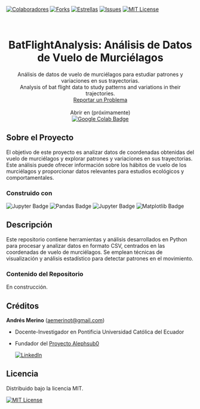 <!-- Encabezado -->
[![Colaboradores][contributors-shield]][contributors-url]
[![Forks][forks-shield]][forks-url]
[![Estrellas][stars-shield]][stars-url]
[![Issues][issues-shield]][issues-url]
[![MIT License][license-shield]][license-url]

<!-- Título -->
<br />
<div align="center">

<h1 align="center">BatFlightAnalysis: Análisis de Datos de Vuelo de Murciélagos</h1>
  <p align="center">
    Análisis de datos de vuelo de murciélagos para estudiar patrones y variaciones en sus trayectorias.
    <br />
    Analysis of bat flight data to study patterns and variations in their trajectories.
    <br />
    <a href="https://github.com/andres-merino/Aprendizaje-por-refuerzo---lunar-lander/issues">Reportar un Problema</a>
    <br />
    <br />
    Abrir en (próximamente)
    <br />
    <a href="">
    <img src="https://img.shields.io/badge/Google%20Colab-F9AB00?logo=googlecolab&logoColor=fff&style=for-the-badge" alt="Google Colab Badge">
    </a>
  </p>
</div>


<!-- Cuerpo -->
## Sobre el Proyecto

El objetivo de este proyecto es analizar datos de coordenadas obtenidas del vuelo de murciélagos y explorar patrones y variaciones en sus trayectorias. Este análisis puede ofrecer información sobre los hábitos de vuelo de los murciélagos y proporcionar datos relevantes para estudios ecológicos y comportamentales.

### Construido con

![Jupyter Badge](https://img.shields.io/badge/Jupyter-F37626?logo=jupyter&logoColor=fff&style=for-the-badge) ![Pandas Badge](https://img.shields.io/badge/Pandas-150458?logo=pandas&logoColor=fff&style=for-the-badge) ![Jupyter Badge](https://img.shields.io/badge/Jupyter-F37626?logo=jupyter&logoColor=fff&style=for-the-badge) ![Matplotlib Badge](https://img.shields.io/badge/Matplotlib-009978?logo=matplotlib&logoColor=fff&style=for-the-badge)

## Descripción

Este repositorio contiene herramientas y análisis desarrollados en Python para procesar y analizar datos en formato CSV, centrados en las coordenadas de vuelo de murciélagos. Se emplean técnicas de visualización y análisis estadístico para detectar patrones en el movimiento.

### Contenido del Repositorio

En construcción.
 
 
## Créditos

**Andrés Merino** (aemerinot@gmail.com) 

- Docente-Investigador en Pontificia Universidad Católica del Ecuador
- Fundador del [Proyecto Alephsub0](https://www.alephsub0.org/about/)
  
  [![LinkedIn][linkedin-shield]][linkedin-url-aemt]

## Licencia

Distribuido bajo la licencia MIT. 

[![MIT License][license-shield]][license-url]




<!-- MARKDOWN LINKS & IMAGES -->
[contributors-shield]: https://img.shields.io/github/contributors/andres-merino/BatFlightAnalysis.svg?style=for-the-badge
[contributors-url]: https://github.com/andres-merino/BatFlightAnalysis/graphs/contributors
[forks-shield]: https://img.shields.io/github/forks/andres-merino/BatFlightAnalysis.svg?style=for-the-badge
[forks-url]: https://github.com/andres-merino/BatFlightAnalysis/network/members
[stars-shield]: https://img.shields.io/github/stars/andres-merino/BatFlightAnalysis?style=for-the-badge
[stars-url]: https://github.com/andres-merino/BatFlightAnalysis/stargazers
[issues-shield]: https://img.shields.io/github/issues/andres-merino/BatFlightAnalysis.svg?style=for-the-badge
[issues-url]: https://github.com/andres-merino/BatFlightAnalysis/issues
[license-shield]: https://img.shields.io/github/license/andres-merino/BatFlightAnalysis.svg?style=for-the-badge
[license-url]: https://es.wikipedia.org/wiki/Licencia_MIT
[linkedin-shield]: https://img.shields.io/badge/linkedin-%230077B5.svg?style=for-the-badge&logo=linkedin&logoColor=white
[linkedin-url-aemt]: https://www.linkedin.com/in/andrés-merino-010a9b12b/